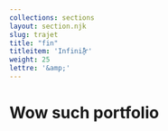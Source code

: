```yaml
---
collections: sections
layout: section.njk
slug: trajet
title: "fin"
titleitem: 'Infini/̷̴͓̎̇͋᷃r'
weight: 25
lettre: '&amp;'
---
```


# Wow such portfolio

